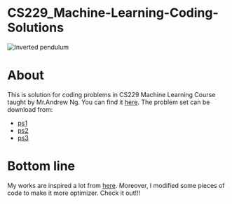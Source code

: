 # CS229_Machine-Learning-Coding-Solutions
![Inverted pendulum](https://github.com/QuyLe-Minh/CS229_Machine-Learning-Coding-Solutions/assets/92782164/2940a9d3-6a99-4ae6-aa12-091aaef58da2)

# About
This is solution for coding problems in CS229 Machine Learning Course taught by Mr.Andrew Ng. You can find it [here](https://www.youtube.com/watchv=jGwO_UgTS7I&list=PLoROMvodv4rMiGQp3WXShtMGgzqpfVfbU).
The problem set can be download from:
- [ps1](https://cs229.stanford.edu/summer2019/ps1.pdf)
- [ps2](https://cs229.stanford.edu/summer2019/ps2.pdf)
- [ps3](https://cs229.stanford.edu/summer2019/ps3.pdf)

# Bottom line
My works are inspired a lot from [here](https://github.com/huyfam/cs229-solutions-2020). Moreover, I modified some pieces of code to make it more optimizer. Check it out!!!
